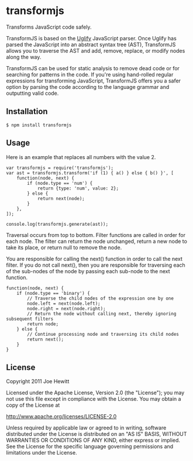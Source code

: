 transformjs
===========

Transforms JavaScript code safely.

TransformJS is based on the [Uglify](https://github.com/mishoo/UglifyJS) JavaScript parser.  Once Uglify has parsed the JavaScript into an abstract syntax tree (AST), TransformJS allows you to traverse the AST and add, remove, replace, or modify nodes along the way.

TransformJS can be used for static analysis to remove dead code or for searching for patterns in the code. If you're using hand-rolled regular expressions for transforming JavaScript, TransformJS offers you a safer option by parsing the code according to the language grammar and outputting valid code.

Installation
------------

    $ npm install transformjs

Usage
------------

Here is an example that replaces all numbers with the value 2.

    var transformjs = require('transformjs');
    var ast = transformjs.transform('if (1) { a() } else { b() }', [
        function(node, next) {
            if (node.type == 'num') {
                return {type: 'num', value: 2};
            } else {
                return next(node);
            }
        },
    ]);

    console.log(transformjs.generate(ast));


Traversal occurs from top to bottom.  Filter functions are called in order for each node.
The filter can return the node unchanged, return a new node to take its place, or return null
to remove the node.

You are responsible for calling the next() function in order to call the next filter. If you
do not call next(), then you are responsible for traversing each of the sub-nodes of the node
by passing each sub-node to the next function. 

    function(node, next) {
        if (node.type == 'binary') {
            // Traverse the child nodes of the expression one by one
            node.left = next(node.left);
            node.right = next(node.right);
            // Return the node without calling next, thereby ignoring subsequent filters
            return node;
        } else {
            // Continue processing node and traversing its child nodes
            return next();
        }
    }

License 
-------

Copyright 2011 Joe Hewitt

Licensed under the Apache License, Version 2.0 (the "License");
you may not use this file except in compliance with the License.
You may obtain a copy of the License at
 
   http://www.apache.org/licenses/LICENSE-2.0

Unless required by applicable law or agreed to in writing, software
distributed under the License is distributed on an "AS IS" BASIS,
WITHOUT WARRANTIES OR CONDITIONS OF ANY KIND, either express or implied.
See the License for the specific language governing permissions and
limitations under the License.
